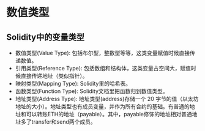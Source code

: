 # 数值类型

## Solidity中的变量类型

- 数值类型(Value Type): 包括布尔型，整数型等等，这类变量赋值时候直接传递数值。
- 引用类型(Reference Type): 包括数组和结构体，这类变量占空间大，赋值时候直接传递地址（类似指针）。
- 映射类型(Mapping Type): Solidity里的哈希表。
- 函数类型(Function Type): Solidity文档里把函数归到数值类型。
- 地址类型(Address Type): 地址类型(address)存储一个 20 字节的值（以太坊地址的大小）。地址类型也有成员变量，并作为所有合约的基础。有普通的地址和可以转账ETH的地址（payable）。其中，payable修饰的地址相对普通地址多了transfer和send两个成员。
